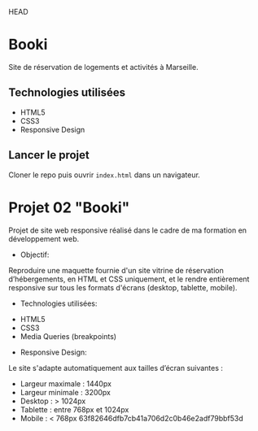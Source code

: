 HEAD
# Booki

Site de réservation de logements et activités à Marseille.

## Technologies utilisées

- HTML5
- CSS3
- Responsive Design

## Lancer le projet

Cloner le repo puis ouvrir `index.html` dans un navigateur.

# Projet 02 "Booki"

Projet de site web responsive réalisé dans le cadre de ma formation en développement web.

* Objectif:

Reproduire une maquette fournie d'un site vitrine de réservation d’hébergements,
en HTML et CSS uniquement, et le rendre entièrement responsive sur tous les formats
d'écrans (desktop, tablette, mobile).

* Technologies utilisées:

- HTML5
- CSS3
- Media Queries (breakpoints)

* Responsive Design:

Le site s'adapte automatiquement aux tailles d’écran suivantes :

- Largeur maximale : 1440px
- Largeur minimale : 3200px
- Desktop : > 1024px  
- Tablette : entre 768px et 1024px  
- Mobile : < 768px
63f82646dfb7cb41a706d2c0b46e2adf79bbf53d

